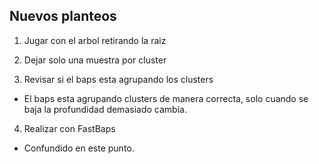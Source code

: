 ## Nuevos planteos

1. Jugar con el arbol retirando la raiz

2. Dejar solo una muestra por cluster

3. Revisar si el baps esta agrupando los clusters
- El baps esta agrupando clusters de manera correcta, solo cuando se baja la profundidad demasiado cambia.

4. Realizar con FastBaps
- Confundido en este punto.
